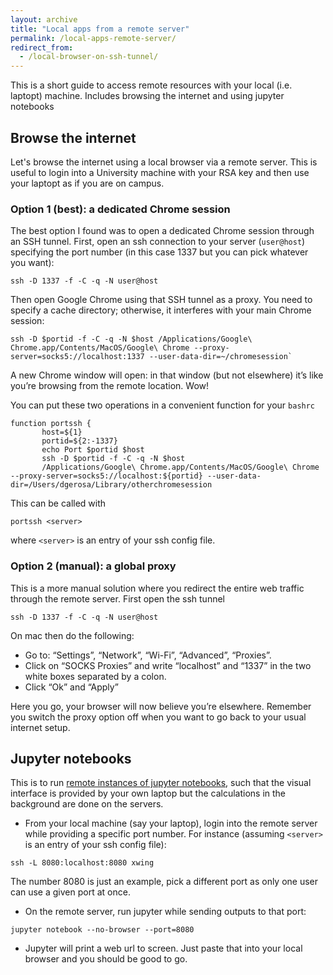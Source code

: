 ```yaml
---
layout: archive
title: "Local apps from a remote server"
permalink: /local-apps-remote-server/
redirect_from:
  - /local-browser-on-ssh-tunnel/
---
```


This is a short guide to access remote resources with your local (i.e. laptopt) machine. Includes browsing the internet and using jupyter notebooks

## Browse the internet

Let's browse the internet using a local browser via a remote server. This is useful to login into a University machine with your RSA key and then use your laptopt as if you are on campus.

### Option 1 (best): a dedicated Chrome session

The best option I found was to open a dedicated Chrome session through an SSH tunnel. First, open an ssh connection to your server (`user@host`) specifying the port number (in this case 1337 but you can pick whatever you want):

```
ssh -D 1337 -f -C -q -N user@host
```

Then open Google Chrome using that SSH tunnel as a proxy. You need to specify a cache directory; otherwise, it interferes with your main Chrome session:

```
ssh -D $portid -f -C -q -N $host /Applications/Google\ Chrome.app/Contents/MacOS/Google\ Chrome --proxy-server=socks5://localhost:1337 --user-data-dir=~/chromesession`
```

A new Chrome window will open: in that window (but not elsewhere) it’s like you’re browsing from the remote location. Wow!

You can put these two operations in a convenient function for your `bashrc`

```
function portssh {
       host=${1}
       portid=${2:-1337}
       echo Port $portid $host
       ssh -D $portid -f -C -q -N $host
       /Applications/Google\ Chrome.app/Contents/MacOS/Google\ Chrome --proxy-server=socks5://localhost:${portid} --user-data-dir=/Users/dgerosa/Library/otherchromesession
```

This can be called with

```
portssh <server>
```

where `<server>` is an entry of your ssh config file.

### Option 2 (manual): a global proxy

This is a more manual solution where you redirect the entire web traffic through the remote server. First open the ssh tunnel

```
ssh -D 1337 -f -C -q -N user@host
```

On mac then do the following:

*   Go to: “Settings”, “Network”, “Wi-Fi”, “Advanced”, “Proxies”.
*   Click on “SOCKS Proxies” and write “localhost” and “1337” in the two white boxes separated by a colon.
*   Click “Ok” and “Apply”

Here you go, your browser will now believe you’re elsewhere. Remember you switch the proxy option off when you want to go back to your usual internet setup.

## Jupyter notebooks

This is to run [remote instances of jupyter notebooks](https://stackoverflow.com/questions/69244218/how-to-run-a-jupyter-notebook-through-a-remote-server-on-local-machine), such that the visual interface is provided by your own laptop but the calculations in the background are done on the servers.
 
- From your local machine (say your laptop), login into the remote server while providing a specific port number. For instance (assuming `<server>` is an entry of your ssh config file):

```
ssh -L 8080:localhost:8080 xwing
```

The number 8080 is just an example, pick a different port as only one user can use a given port at once.

- On the remote server, run jupyter while sending outputs to that port:
```
jupyter notebook --no-browser --port=8080
```
- Jupyter will print a web url to screen. Just paste that into your local browser and you should be good to go.

